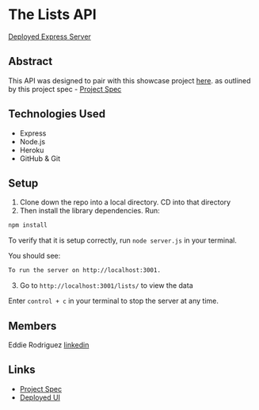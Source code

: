 # The Lists API
[Deployed Express Server](https://pure-sands-51403.herokuapp.com/lists/)

## Abstract
This API was designed to pair with this showcase project [here](https://github.com/edjrodriguez/The-Lists). 
as outlined by this project spec - [Project Spec](https://frontend.turing.edu/projects/module-3/showcase.html)

## Technologies Used
- Express 
- Node.js
- Heroku
- GitHub & Git

## Setup  
1. Clone down the repo into a local directory.  CD into that directory
2. Then install the library dependencies. Run:

```bash or zsh
npm install
```

To verify that it is setup correctly, run `node server.js` in your terminal. 

You should see:

```bash or zsh
To run the server on http://localhost:3001.
```

3.  Go to `http://localhost:3001/lists/` to view the data

Enter `control + c` in your terminal to stop the server at any time.

## Members
Eddie Rodriguez [linkedin](https://www.linkedin.com/in/edward-rodriguez-1b497423b/)

## Links
- [Project Spec](https://frontend.turing.edu/projects/module-3/showcase.html)
- [Deployed UI](https://the-lists.herokuapp.com/)
